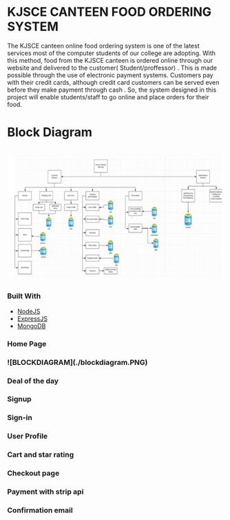 # KJSCE CANTEEN FOOD ORDERING SYSTEM 

<p> The KJSCE canteen online food ordering system is one of the latest services most of the computer students of our college are adopting. With this method, food from the KJSCE canteen is ordered online through our website and delivered to the customer( Student/proffessor) . This is made possible through the use of electronic payment systems. Customers pay with their credit cards, although credit card customers can be served even before they make payment  through cash . So, the system designed in this project will enable students/staff to go online and place orders for their food.
</p>

<h1> Block Diagram <h1>
   
![BLOCKDIAGRAM](./blockdiagram.PNG)

### Built With

* [NodeJS](https://nodejs.org/en/)
* [ExpressJS](https://expressjs.com/en/starter/generator.html)
* [MongoDB](https://docs.mongodb.com/)

<h3> Home Page <h3>
![BLOCKDIAGRAM](./blockdiagram.PNG)

<h3> Deal of the day <h3>
   <h3> Signup <h3>
      <h3> Sign-in <h3>
         <h3> User Profile <h3>
            <h3> Cart and star rating <h3>
               <h3> Checkout page <h3>
                  <h3> Payment with strip api <h3>
                     <h3> Confirmation email <h3>

